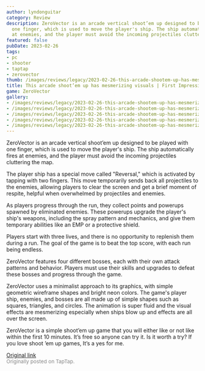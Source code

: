 ```yaml
---
author: lyndonguitar
category: Review
description: ZeroVector is an arcade vertical shoot’em up designed to be played with
  one finger, which is used to move the player's ship. The ship automatically fires
  at enemies, and the player must avoid the incoming projectiles cluttering the map.
featured: false
pubDate: 2023-02-26
tags:
- pc
- shooter
- taptap
- zerovector
thumb: /images/reviews/legacy/2023-02-26-this-arcade-shootem-up-has-mesmerizing-visuals--first-impressions---zerovector-0.avif
title: This arcade shoot’em up has mesmerizing visuals | First Impressions - ZeroVector
game: ZeroVector
gallery:
- /images/reviews/legacy/2023-02-26-this-arcade-shootem-up-has-mesmerizing-visuals--first-impressions---zerovector-0.avif
- /images/reviews/legacy/2023-02-26-this-arcade-shootem-up-has-mesmerizing-visuals--first-impressions---zerovector-1.avif
- /images/reviews/legacy/2023-02-26-this-arcade-shootem-up-has-mesmerizing-visuals--first-impressions---zerovector-2.avif
- /images/reviews/legacy/2023-02-26-this-arcade-shootem-up-has-mesmerizing-visuals--first-impressions---zerovector-3.avif
- /images/reviews/legacy/2023-02-26-this-arcade-shootem-up-has-mesmerizing-visuals--first-impressions---zerovector-4.avif
---
```

ZeroVector is an arcade vertical shoot’em up designed to be played with one finger, which is used to move the player's ship. The ship automatically fires at enemies, and the player must avoid the incoming projectiles cluttering the map.

The player ship has a special move called "Reversal," which is activated by tapping with two fingers. This move temporarily sends back all projectiles to the enemies, allowing players to clear the screen and get a brief moment of respite, helpful when overwhelmed by projectiles and enemies.

As players progress through the run, they collect points and powerups spawned by eliminated enemies. These powerups upgrade the player's ship's weapons, including the spray pattern and mechanics, and give them temporary abilities like an EMP or a protective shield.

Players start with three lives, and there is no opportunity to replenish them during a run. The goal of the game is to beat the top score, with each run being endless.

ZeroVector features four different bosses, each with their own attack patterns and behavior. Players must use their skills and upgrades to defeat these bosses and progress through the game.

ZeroVector uses a minimalist approach to its graphics, with simple geometric wireframe shapes and bright neon colors. The game's player ship, enemies, and bosses are all made up of simple shapes such as squares, triangles, and circles. The animation is super fluid and the visual effects are mesmerizing especially when ships blow up and effects are all over the screen.

ZeroVector is a simple shoot’em up game that you will either like or not like within the first 10 minutes. It’s free so anyone can try it. Is it worth a try? If you love shoot ’em up games, It’s a yes for me.

[Original link](https://www.taptap.io/post/4649537)<br><span style="font-size: 0.95em; color: #888;">Originally posted on TapTap.</span>